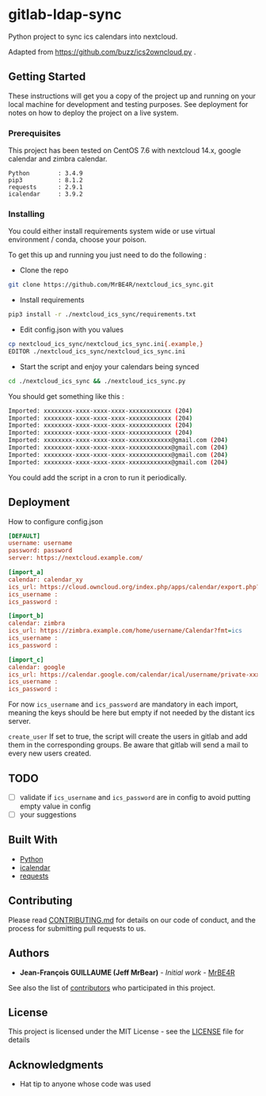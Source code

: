 
# gitlab-ldap-sync

Python project to sync ics calendars into nextcloud.

Adapted from https://github.com/buzz/ics2owncloud.py .
 

## Getting Started

These instructions will get you a copy of the project up and running on your local machine for development and testing purposes. See deployment for notes on how to deploy the project on a live system.

### Prerequisites

This project has been tested on CentOS 7.6 with nextcloud 14.x, google calendar and zimbra calendar.

```
Python        : 3.4.9
pip3          : 8.1.2
requests      : 2.9.1
icalendar     : 3.9.2
```

### Installing

You could either install requirements system wide or use virtual environment / conda, choose your poison.

To get this up and running you just need to do the following :

* Clone the repo
```bash
git clone https://github.com/MrBE4R/nextcloud_ics_sync.git
```
* Install requirements
```bash
pip3 install -r ./nextcloud_ics_sync/requirements.txt
```
* Edit config.json with you values
```bash
cp nextcloud_ics_sync/nextcloud_ics_sync.ini{.example,}
EDITOR ./nextcloud_ics_sync/nextcloud_ics_sync.ini
```
* Start the script and enjoy your calendars being synced
```bash
cd ./nextcloud_ics_sync && ./nextcloud_ics_sync.py
```

You should get something like this :
```bash
Imported: xxxxxxxx-xxxx-xxxx-xxxx-xxxxxxxxxxxx (204)
Imported: xxxxxxxx-xxxx-xxxx-xxxx-xxxxxxxxxxxx (204)
Imported: xxxxxxxx-xxxx-xxxx-xxxx-xxxxxxxxxxxx (204)
Imported: xxxxxxxx-xxxx-xxxx-xxxx-xxxxxxxxxxxx (204)
Imported: xxxxxxxx-xxxx-xxxx-xxxx-xxxxxxxxxxxx@gmail.com (204)
Imported: xxxxxxxx-xxxx-xxxx-xxxx-xxxxxxxxxxxx@gmail.com (204)
Imported: xxxxxxxx-xxxx-xxxx-xxxx-xxxxxxxxxxxx@gmail.com (204)
Imported: xxxxxxxx-xxxx-xxxx-xxxx-xxxxxxxxxxxx@gmail.com (204)
```

You could add the script in a cron to run it periodically.
## Deployment

How to configure config.json
```ini
[DEFAULT]                                                                       # The nextcloud server where we will sync all calendar
username: username                                                              # Nextcloud username
password: password                                                              # Nextcloud password
server: https://nextcloud.example.com/                                          # Nextcloud URL

[import_a]                                                                      # a convenient name for you
calendar: calendar_xy                                                           # name of the calendar in nextcloud. must exist prior sync
ics_url: https://cloud.owncloud.org/index.php/apps/calendar/export.php?calid=6  # url to the ics file
ics_username :                                                                  # username of the distant ics server
ics_password :                                                                  # password of the distant ics server

[import_b]
calendar: zimbra
ics_url: https://zimbra.example.com/home/username/Calendar?fmt=ics
ics_username : 
ics_password : 

[import_c]
calendar: google
ics_url: https://calendar.google.com/calendar/ical/username/private-xxxxxxx/basic.ics
ics_username : 
ics_password : 
```
For now ```ics_username``` and ```ics_password``` are mandatory in each import, meaning the keys should be here but empty if not needed by the distant ics server.

```create_user``` If set to true, the script will create the users in gitlab and add them in the corresponding groups. Be aware that gitlab will send a mail to every new users created.
## TODO

- [ ]  validate if ```ics_username``` and ```ics_password``` are in config to avoid putting empty value in config
- [ ]  your suggestions
## Built With

* [Python](https://www.python.org/)
* [icalendar](https://icalendar.readthedocs.io/en/latest/)
* [requests](http://docs.python-requests.org/en/latest/)

## Contributing

Please read [CONTRIBUTING.md](https://gist.github.com/PurpleBooth/b24679402957c63ec426) for details on our code of conduct, and the process for submitting pull requests to us.

## Authors

* **Jean-François GUILLAUME (Jeff MrBear)** - *Initial work* - [MrBE4R](https://github.com/MrBE4R)

See also the list of [contributors](https://github.com/MrBE4R/nextcloud_ics_sync/contributors) who participated in this project.

## License

This project is licensed under the MIT License - see the [LICENSE](LICENSE) file for details

## Acknowledgments

* Hat tip to anyone whose code was used